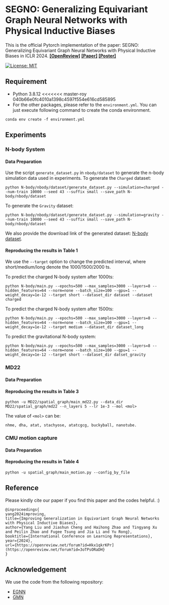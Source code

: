 # SEGNO: Generalizing Equivariant Graph Neural Networks with Physical Inductive Biases

This is the official Pytorch implementation of the paper:  SEGNO: Generalizing Equivariant Graph Neural Networks with Physical Inductive Biases in ICLR 2024.
[**[OpenReview]**](https://openreview.net/forum?id=Hkx1qkrKPr) [**[Paper]**](https://openreview.net/pdf?id=Hkx1qkrKPr) [**[Poster]**](assets/poster.pdf)

[![License: MIT](https://img.shields.io/badge/License-MIT-yellow.svg)](https://github.com/hanjq17/GMN/blob/main/LICENSE)

## Requirement

* Python 3.8.12
<<<<<<< master-roy 040b66e0fc4010a1398c4597f554e616cd585895
* For the other packages, please refer to the `environment.yml`.
  You can just execute following command to create the conda environment.

```
conda env create -f environment.yml
```

## Experiments

### N-body System

#### Data Preparation

Use the script `generate_dataset.py` in `nbody/dataset` to generate the n-body simulation data used in experiments.
To generate the `Charged` dataset:

```
python N-body/nbody/dataset/generate_dataset.py --simulation=charged --num-train 10000 --seed 43 --suffix small --save_path N-body/nbody/dataset
```

To generate the `Gravity` dataset:

```
python N-body/nbody/dataset/generate_dataset.py --simulation=gravity --num-train 10000 --seed 43 --suffix small --save_path N-body/nbody/dataset
```

We also provide the download link of the generated dataset: [N-body dataset](https://drive.google.com/drive/folders/1LUnICAS_d1klyzoPeAv2t2fP196yBNf4?usp=sharing).

#### Reproducing the results in Table 1

We use the ``--target`` option to change the predicted interval, where short/medium/long denote the 1000/1500/2000 ts.

To predict the charged N-body system after 1000ts:

```
python N-body/main.py --epochs=500 --max_samples=3000 --layers=8 --hidden_features=64 --norm=none --batch_size=100 --gpu=1 --weight_decay=1e-12 --target short --dataset_dir dataset --dataset charged
```

To predict the charged N-body system after 1500ts:

```
python N-body/main.py --epochs=500 --max_samples=3000 --layers=8 --hidden_features=64 --norm=none --batch_size=100 --gpu=1 --weight_decay=1e-12 --target medium --dataset_dir dataset_long
```

To predict the gravitational N-body system:

```
python N-body/main.py --epochs=500 --max_samples=3000 --layers=8 --hidden_features=64 --norm=none --batch_size=100 --gpu=1 --weight_decay=1e-12 --target short --dataset_dir datset_gravity
```

### MD22

#### Data Preparation

#### Reproducing the results in Table 3

```
python -u MD22/spatial_graph/main_md22.py --data_dir MD22/spatial_graph/md22 --n_layers 5 --lr 1e-3 --mol <mol>
```
The value of `<mol>` can be:
```
nhme, dha, atat, stachyose, atatcgcg, buckyball, nanotube.
```

### CMU motion capture

#### Data Preparation

#### Reproducing the results in Table 4

```
python -u spatial_graph/main_motion.py --config_by_file
```

## Reference

Please kindly cite our paper if you find this paper and the codes helpful.  :)

```
@inproceedings{
yang2024improving,
title={Improving Generalization in Equivariant Graph Neural Networks with Physical Inductive Biases},
author={Yang Liu and Jiashun Cheng and Haihong Zhao and Tingyang Xu and Peilin Zhao and Fugee Tsung and Jia Li and Yu Rong},
booktitle={International Conference on Learning Representations},
year={2024},
url={https://openreview.net/forum?id=Hkx1qkrKPr](https://openreview.net/forum?id=3oTPsORaDH}
}
```

## Acknowledgement

We use the code from the following repository:

* [EGNN](https://github.com/vgsatorras/egnn)
* [GMN](https://github.com/hanjq17/GMN)


